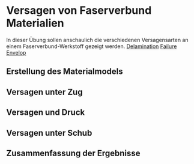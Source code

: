 # Versagen von Faserverbund Materialien

In dieser Übung sollen anschaulich die verschiedenen Versagensarten 
an einem Faserverbund-Werkstoff gezeigt werden.
[Delamination](https://www.youtube.com/watch?v=gifMpy3Llso)
[Failure Envelop](https://www.youtube.com/watch?v=x-I5dFTBG5M)

## Erstellung des Materialmodels

## Versagen unter Zug

## Versagen und Druck

## Versagen unter Schub

## Zusammenfassung der Ergebnisse